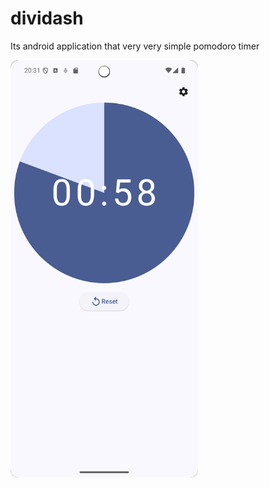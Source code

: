# dividash
Its android application that very very simple pomodoro timer

<img src="./image/main_v0.1.0.png" width="300"  alt="Dividash Main Screen"/>
